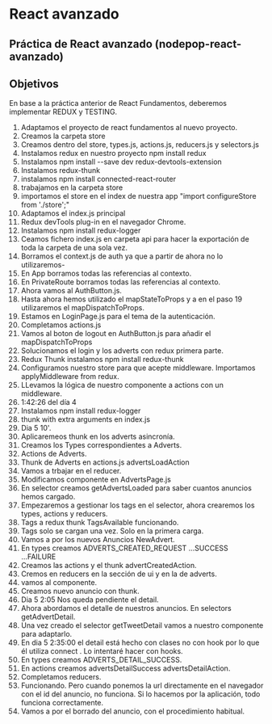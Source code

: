 # React avanzado

## Práctica de React avanzado (nodepop-react-avanzado)

## Objetivos   
En base a la práctica anterior de React Fundamentos, deberemos implementar REDUX y TESTING.


1. Adaptamos el proyecto de react fundamentos al nuevo proyecto.
2. Creamos la carpeta store
3. Creamos dentro del store, types.js, actions.js, reducers.js y selectors.js
4. Instalamos redux en nuestro proyecto npm install redux
5. Instalamos npm install --save dev redux-devtools-extension
6. Instalamos redux-thunk
7. instalamos npm install connected-react-router
8. trabajamos en la carpeta store
9. importamos el store en el index de nuestra app "import configureStore from './store';"
10. Adaptamos el index.js principal
11. Redux devTools plug-in en el navegador Chrome.
12. Instalamos npm install redux-logger
13. Ceamos fichero index.js en carpeta api para hacer la exportación de toda la carpeta de una sola vez.
14. Borramos el context.js de auth ya que a partir de ahora no lo utilizaremos-
15. En App borramos todas las referencias al contexto.
16. En PrivateRoute borramos todas las referencias al contexto.
17. Ahora vamos al AuthButton.js.
18. Hasta ahora hemos utilizado el mapStateToProps y a en el paso 19 utilizaremos el mapDispatchToProps.
19. Estamos en LoginPage.js para el tema de la autenticación.
20. Completamos actions.js
21. Vamos al boton de logout en AuthButton.js para añadir el mapDispatchToProps
22. Solucionamos el login y los adverts con redux primera parte.
23. Redux Thunk instalamos npm install redux-thunk
24. Configuramos nuestro store para que acepte middleware. Importamos applyMiddleware from redux.
25. LLevamos la lógica de nuestro componente a actions con un middleware.
26. 1:42:26 del día 4
27. Instalamos npm install redux-logger
28. thunk with extra arguments en index.js
29. Dia 5 10'.
30. Aplicaremeos thunk en los adverts asincronía.
31. Creamos los Types correspondientes a Adverts.
32. Actions de Adverts.
33. Thunk de Adverts en actions.js advertsLoadAction 
34. Vamos a trbajar en el reducer.
35. Modificamos componente en AdvertsPage.js
36. En selector creamos getAdvertsLoaded para saber cuantos anuncios hemos cargado.
37. Empezaremos a gestionar los tags en el selector, ahora crearemos los types, actions y reducers.
38. Tags a redux thunk TagsAvailable funcionando.
39. Tags solo se cargan una vez. Solo en la primera carga.
40. Vamos a por los nuevos Anuncios NewAdvert.
41. En types creamos ADVERTS_CREATED_REQUEST ...SUCCESS ...FAILURE
42. Creamos las actions y el thunk advertCreatedAction.
43. Cremos en reducers en la sección de ui y en la de adverts.
44. vamos al componente.
45. Creamos nuevo anuncio con thunk.
46. Dia 5 2:05 Nos queda pendiente el detail.
47. Ahora abordamos el detalle de nuestros anuncios. En selectors getAdvertDetail.
48. Una vez creado el selector getTweetDetail vamos a nuestro componente para adaptarlo.
49. En dia 5 2:35:00 el detail está hecho con clases no con hook por lo que él utiliza connect . Lo intentaré hacer con hooks.
50. En types creamos ADVERTS_DETAIL_SUCCESS.
51. En actions creamos advertsDetailSuccess advertsDetailAction.
52. Completamos reducers.
53. Funcionando. Pero cuando ponemos la url directamente en el navegador con el id del anuncio, no funciona. Si lo hacemos por la aplicación, todo funciona correctamente.
53. Vamos a por el borrado del anuncio, con el procedimiento habitual.